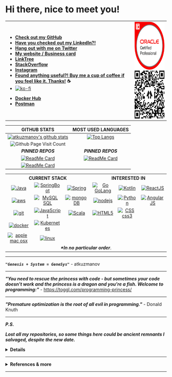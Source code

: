 # Hi there, nice to meet you!

<table cellspacing="1" cellpadding="2" valign="middle" style="border-collapse: collapse; border: none;">
  <tbody>
    <tr style="border: none;">
      <td style="border: none;">

- **[Check out my GitHub](https://github.com/atkuzmanov)**
- **[Have you checked out my LinkedIn?!](https://www.linkedin.com/in/atkuzmanov/)**
- **[Hang out with me on Twitter](https://twitter.com/atkuzmanov)**
- **[My website / Business card](https://atkuzmanov.wordpress.com/)**
- **[LinkTree](https://linktr.ee/atkuzmanov)**
- **[StackOverflow](https://stackoverflow.com/users/2356062/atkuzmanov)**
- **[Instagram](https://www.instagram.com/atkuzmanov/)**
- **[Found anything useful?! Buy me a cup of coffee if you feel like it. Thanks!️](https://sites.google.com/view/atkuzmanov/home) ☕**
- [![ko-fi](https://www.ko-fi.com/img/githubbutton_sm.svg)](https://ko-fi.com/V7V22AJ80)
<!-- - **[Hackerrank](https://www.hackerrank.com/atkuzmanov?hr_r=1)** -->
<!-- - **[LeetCode](https://leetcode.com/atkuzmanov/)** -->
<!--- **[Repl.it](https://repl.it/@atkuzmanov)** -->
<!--- **[Repl.it Referral](https://repl.it/upgrade/atkuzmanov)** -->
- **[Docker Hub](https://hub.docker.com/u/atkuzmanov/)**
- **[Postman](https://explore.postman.com/atkuzmanov)**
      </td>
      <td style="border: none;">
        <a href="https://www.youracclaim.com/badges/77eb4480-a202-44ae-85da-fb729e84081d/public_url"><img src="https://raw.githubusercontent.com/atkuzmanov/atkuzmanov/master/resources/atkuzmanov-ocjp-oracle-certified-professional-java-se-6-programmer.png" alt="ocjp badge" width="150" height="150"/></a>
        <br>
        <a href="https://linktr.ee/atkuzmanov"><img src="https://raw.githubusercontent.com/atkuzmanov/atkuzmanov/master/resources/atkuzmanov%20linktr%202020-08-13.png" alt="linktree qr code" width="150" height="150"/></a>
        <br>
      </td>
  </tbody>
</table>

|GITHUB STATS|MOST USED LANGUAGES|
|:---:|:---:|
|[![atkuzmanov's github stats](https://github-readme-stats.vercel.app/api?username=atkuzmanov&hide=contribs,issues&count_private=true&show_icons=true&theme=tokyonight)](https://github.com/anuraghazra/github-readme-stats)|[![Top Langs](https://github-readme-stats.vercel.app/api/top-langs/?username=atkuzmanov&hide=Rich%20Text%20Format,html,css,scheme,vim%20script&langs_count=10&&exclude_repo=blueprintcode-scalatra-wip-temp-example-2018-02-01,blueprintcode-react-wip-temp-example-2018-02-01,javascript-playground-wip-temp-examples&layout=compact&theme=tokyonight)](https://github.com/anuraghazra/github-readme-stats)|
|![Github Page Visit Count](https://komarev.com/ghpvc/?username=atkuzmanov)||
|***PINNED REPOS***|***PINNED REPOS***|
|[![ReadMe Card](https://github-readme-stats.vercel.app/api/pin/?username=atkuzmanov&repo=genesys-java-springboot-docker)](https://github.com/atkuzmanov/genesys-java-springboot-docker)|[![ReadMe Card](https://github-readme-stats.vercel.app/api/pin/?username=atkuzmanov&repo=genesys-java-springbt-parent-pom)](https://github.com/atkuzmanov/genesys-java-springbt-parent-pom)|
|[![ReadMe Card](https://github-readme-stats.vercel.app/api/pin/?username=atkuzmanov&repo=genesys-java-springbt-dockr-kubernts)](https://github.com/atkuzmanov/genesys-java-springbt-dockr-kubernts)||

<table border="0" cellspacing="0" cellpadding="0" allign="center">
  <tbody>
    <tr>
      <th colspan="3">CURRENT STACK</th>
      <th colspan="3">INTERESTED IN</th>
    </tr>
    <tr>
      <td align="center">
        <a href="https://www.java.com/en/">
          <img src="https://upload.wikimedia.org/wikipedia/en/3/30/Java_programming_language_logo.svg" alt="Java" width="70" height="70"/>
        </a>
      </td>
      <td align="center">
        <a href="https://spring.io/projects/spring-boot">
          <img src="https://spring.io/images/projects/spring-boot-7f2e24fb962501672cc91ccd285ed2ba.svg" alt="SpringBoot" width="70" height="70"/>
        </a>
      </td>
      <td align="center">
        <a href="https://spring.io/">
          <img src="https://spring.io/images/projects/spring-framework-640ad1b04f7efa89e0f0f7353e6b5e02.svg?v=2" alt="Spring" width="70" height="70"/>
        </a>
      </td>
      <td align="center">
        <a href="https://golang.org/">
          <img src="https://golang.org/lib/godoc/images/go-logo-blue.svg" alt="Go GoLang" width="70" height="70"/>
        </a>
        <!-- <a href="https://golang.org/">
          <img src="https://upload.wikimedia.org/wikipedia/commons/2/23/Golang.png" alt="Go GoLang" width="70" height="70"/>
        </a> -->
      </td>
      <td align="center">
        <a href="https://kotlinlang.org/">
          <!-- <img src="https://upload.wikimedia.org/wikipedia/commons/7/74/Kotlin-logo.svg" alt="Kotlin" width="70" height="70"/> -->
          <!-- <img src="https://kotlinlang.org/assets/images/user-group/kotlin-user-group-avatar.png" alt="Kotlin" width="70" height="70"/> -->
          <img src="https://upload.wikimedia.org/wikipedia/commons/1/11/Kotlin_logo_2021.svg" alt="Kotlin" width="70" height="70"/>
        </a>
      </td>
      <td align="center">
        <a href="https://reactjs.org/">
          <img src="https://upload.wikimedia.org/wikipedia/commons/a/a7/React-icon.svg" alt="ReactJS" width="70" height="70"/>
        </a>
      </td>
    </tr>
    <tr>
      <td align="center">
        <a href="https://aws.amazon.com/">
          <img src="https://a0.awsstatic.com/libra-css/images/logos/aws_logo_smile_1200x630.png" alt="aws" width="70" height="70"/>
        </a>
      </td>
      <td align="center">
        <a href="">
          <a href="https://www.mysql.com/">
            <img src="https://www.mysql.com/common/logos/powered-by-mysql-167x86.png" alt="MySQL SQL" width="70" height="70"/>
          </a>
        </a>
      </td>
      <td align="center">
        <a href="https://www.mongodb.com/">
          <img src="https://upload.wikimedia.org/wikipedia/en/4/45/MongoDB-Logo.svg" alt="mongoDB" width="70" height="70"/>
        </a>
      </td>
      <td align="center">
        <a href="https://nodejs.org/en/">
          <img src="https://upload.wikimedia.org/wikipedia/commons/d/d9/Node.js_logo.svg" alt="nodejs" width="70" height="70"/>
        </a>
      </td>
      <td align="center">
        <a href="https://www.python.org/">
          <img src="https://upload.wikimedia.org/wikipedia/commons/f/f8/Python_logo_and_wordmark.svg" alt="Python" width="70" height="70"/> 
        </a>
      </td>
      <td align="center">
        <a href="https://angularjs.org/">
          <img src="https://angular.io/assets/images/logos/angular/angular.svg" alt="AngularJS" width="70" height="70"/>
        </a>
      </td>
    </tr>
    <tr>
      <td align="center">
        <a href="https://github.com/">
          <img src="https://upload.wikimedia.org/wikipedia/commons/9/95/Font_Awesome_5_brands_github.svg" alt="git" width="70" height="70"/>
        </a>
      </td>
      <td align="center">
        <a href="https://en.wikipedia.org/wiki/JavaScript">
          <img src="https://upload.wikimedia.org/wikipedia/commons/thumb/9/99/Unofficial_JavaScript_logo_2.svg/1200px-Unofficial_JavaScript_logo_2.svg.png" alt="JavaScript" width="70" height="70"/>
        </a>
      </td>
      <td align="center">
        <a href="https://www.scala-lang.org/">
          <img src="https://www.scala-lang.org/resources/img/frontpage/scala-spiral.png" alt="Scala" width="70" height="70"/>
        </a>
      </td>
      <td align="center">
        <a href="https://en.wikipedia.org/wiki/HTML5">
          <img src="https://upload.wikimedia.org/wikipedia/commons/6/61/HTML5_logo_and_wordmark.svg" alt="HTML5" width="70" height="70"/>
        </a>
      </td>
      <td align="center">
        <a href="https://en.wikipedia.org/wiki/CSS">
          <img src="https://upload.wikimedia.org/wikipedia/commons/d/d5/CSS3_logo_and_wordmark.svg" alt="CSS css3" width="70" height="70"/>
        </a>
      </td>
      <td align="center"></td>
    </tr>
    <tr>
      <td align="center">
        <a href="https://www.docker.com/">
          <img src="https://upload.wikimedia.org/wikipedia/commons/4/4e/Docker_%28container_engine%29_logo.svg" alt="docker" width="70" height="70"/>
        </a>
      </td>
      <td align="center">
        <a href="https://kubernetes.io/">
          <img src="https://upload.wikimedia.org/wikipedia/commons/3/39/Kubernetes_logo_without_workmark.svg" alt="Kubernetes" width="70" height="70"/>
        </a>
      </td>
      <td align="center"></td>
      <td align="center"></td>
      <td align="center"></td>
      <td align="center"></td>
    </tr>
    <tr>
      <td align="center">
        <a href="https://en.wikipedia.org/wiki/MacOS">
          <img src="https://upload.wikimedia.org/wikipedia/commons/f/fa/Apple_logo_black.svg" alt="apple mac osx" width="70" height="70"/>
        </a>
      </td>
      <td align="center">
        <a href="https://en.wikipedia.org/wiki/Linux">
          <img src="https://upload.wikimedia.org/wikipedia/commons/3/35/Tux.svg" alt="linux" width="70" height="70"/>
        </a>
      </td>
      <td align="center"></td>
      <td align="center"></td>
      <td align="center"></td>
      <td align="center"></td>
    </tr>
    <tr>
      <td align="center" colspan="6"><b><i>*In no particular order</i></b>.</td>
    </tr>
  </tbody>
</table>

---

***```"Genesis + System = GeneSys"```*** - atkuzmanov

---

***"You need to rescue the princess with code - but sometimes your code doesn't work and the princess is a dragon and you're a fish. Welcome to programming:"*** - <https://toggl.com/programming-princess/>

---

***"Premature optimization is the root of all evil in programming."*** - Donald Knuth

---

***P.S.***

***Lost all my repositories, so some things here could be ancient remnants I salvaged, despite the new date.***

<details>
  <summary> <strong>Details</strong> </summary>
  <br/>

- **[Financial Times (FT) GitHub 90% private repos](https://github.com/atanaskuzmanov-ft)**
- **[BBC GitHub 100% private repos](https://github.com/atanaskuzmanov)**
- **[Old 99% deleted defunct GitHub](https://github.com/atkuzmanov-zz)**
</details>

---

<details>
  <summary> <strong>References & more</strong> </summary>
  <br/>
  <blockquote>
  References:

  <https://pixabay.com/photos/abstract-art-modern-art-design-1245745/>

  <https://giphy.com/gifs/pixels-github-commit-26u4nJPf0JtQPdStq>

  <https://media.giphy.com/media/26u4nJPf0JtQPdStq/giphy.gif>

  <https://toggl.com/programming-princess/>

  <https://github.com/anuraghazra/github-readme-stats>

  <https://www.youracclaim.com/badges/77eb4480-a202-44ae-85da-fb729e84081d/public_url>

  <https://devicon.dev/>

  <https://www.iconfinder.com/>
  </blockquote>
  <blockquote>
  Tech stack logo images references:

  <https://www.java.com/en/>
  <https://go.java/oce/assets/images/CONT9BB45F30C47F489B91D36198A6449A06/native/jc06-java-logo.png>
  <https://upload.wikimedia.org/wikipedia/en/3/30/Java_programming_language_logo.svg>

  <https://spring.io/>
  <https://spring.io/images/projects/spring-framework-640ad1b04f7efa89e0f0f7353e6b5e02.svg?v=2>
  <https://spring.io/images/projects/spring-boot-7f2e24fb962501672cc91ccd285ed2ba.svg>
  <https://en.wikipedia.org/wiki/Spring_Framework#/media/File:Spring_Framework_Logo_2018.svg>

  <https://golang.org/>
  <https://golang.org/lib/godoc/images/go-logo-blue.svg>
  <https://golang.org/doc/gopher/doc.png>
  <https://upload.wikimedia.org/wikipedia/commons/2/23/Golang.png>

  <https://kotlinlang.org/>
  <https://upload.wikimedia.org/wikipedia/commons/7/74/Kotlin-logo.svg>

  <https://reactjs.org/>
  <https://upload.wikimedia.org/wikipedia/commons/a/a7/React-icon.svg>

  <https://aws.amazon.com/>
  <https://a0.awsstatic.com/libra-css/images/logos/aws_logo_smile_1200x630.png>

  <https://www.mysql.com/>
  <https://upload.wikimedia.org/wikipedia/en/e/ee/MySQL_Logo.png>

  <https://www.mongodb.com/>
  <https://upload.wikimedia.org/wikipedia/en/4/45/MongoDB-Logo.svg>

  <https://nodejs.org/en/>
  <https://nodejs.org/static/images/logo.svg>
  <https://upload.wikimedia.org/wikipedia/commons/d/d9/Node.js_logo.svg>

  <https://www.python.org/>
  <https://www.python.org/static/img/python-logo.png>
  <https://upload.wikimedia.org/wikipedia/commons/f/f8/Python_logo_and_wordmark.svg>

  <https://angular.io/>
  <https://angular.io/assets/images/logos/angular/angular.svg>
  <https://angularjs.org/>
  <https://upload.wikimedia.org/wikipedia/commons/c/ca/AngularJS_logo.svg>
  <https://en.wikipedia.org/wiki/Angular_(web_framework)#/media/File:Angular_full_color_logo.svg>

  <https://github.com/>
  <https://upload.wikimedia.org/wikipedia/commons/9/95/Font_Awesome_5_brands_github.svg>
  <https://upload.wikimedia.org/wikipedia/commons/e/ef/Octicons-logo-github.svg>

  <https://en.wikipedia.org/wiki/JavaScript>
  <https://upload.wikimedia.org/wikipedia/commons/thumb/9/99/Unofficial_JavaScript_logo_2.svg/1200px-Unofficial_JavaScript_logo_2.svg.png>

  <https://www.scala-lang.org/>
  <https://www.scala-lang.org/resources/img/frontpage/scala-spiral.png>
  <https://upload.wikimedia.org/wikipedia/commons/3/39/Scala-full-color.svg>

  <https://en.wikipedia.org/wiki/HTML5>
  <https://upload.wikimedia.org/wikipedia/commons/6/61/HTML5_logo_and_wordmark.svg>

  <https://en.wikipedia.org/wiki/CSS>
  <https://upload.wikimedia.org/wikipedia/commons/d/d5/CSS3_logo_and_wordmark.svg>

  <https://www.docker.com/>
  <https://upload.wikimedia.org/wikipedia/commons/4/4e/Docker_%28container_engine%29_logo.svg>

  <https://kubernetes.io/>
  <https://upload.wikimedia.org/wikipedia/commons/3/39/Kubernetes_logo_without_workmark.svg>

  <https://www.apple.com/>
  <https://upload.wikimedia.org/wikipedia/commons/f/fa/Apple_logo_black.svg>
  <https://en.wikipedia.org/wiki/MacOS>
  <https://upload.wikimedia.org/wikipedia/commons/2/21/MacOS_wordmark_%282017%29.svg>

  <https://en.wikipedia.org/wiki/Linux>
  <https://upload.wikimedia.org/wikipedia/commons/3/35/Tux.svg>
  </blockquote>
  <img src="https://media.giphy.com/media/26u4nJPf0JtQPdStq/giphy.gif" alt="example temporary" width="480" height="184"/>
</details>

---

<!--
👋 😃
**atkuzmanov/atkuzmanov** is a ✨ _special_ ✨ repository because its `README.md` (this file) appears on your GitHub profile.

Here are some ideas to get you started:

- 🔭 I’m currently working on ...
- 🌱 I’m currently learning ...
- 👯 I’m looking to collaborate on ...
- 🤔 I’m looking for help with ...
- 💬 Ask me about ...
- 📫 How to reach me: ...
- 😄 Pronouns: ...
- ⚡ Fun fact: ...
-->
